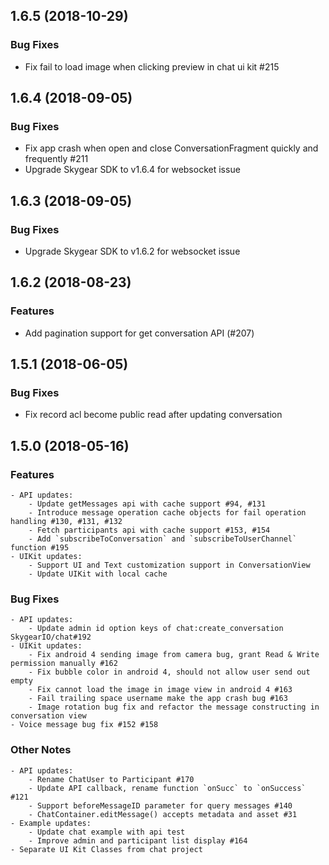 ## 1.6.5 (2018-10-29)

### Bug Fixes

- Fix fail to load image when clicking preview in chat ui kit #215

## 1.6.4 (2018-09-05)

### Bug Fixes

- Fix app crash when open and close ConversationFragment quickly and frequently #211
- Upgrade Skygear SDK to v1.6.4 for websocket issue


## 1.6.3 (2018-09-05)

### Bug Fixes

- Upgrade Skygear SDK to v1.6.2 for websocket issue

## 1.6.2 (2018-08-23)

### Features

- Add pagination support for get conversation API (#207)

## 1.5.1 (2018-06-05)

### Bug Fixes

- Fix record acl become public read after updating conversation


## 1.5.0 (2018-05-16)

### Features

    - API updates:
        - Update getMessages api with cache support #94, #131
        - Introduce message operation cache objects for fail operation handling #130, #131, #132
        - Fetch participants api with cache support #153, #154
        - Add `subscribeToConversation` and `subscribeToUserChannel` function #195
    - UIKit updates:
        - Support UI and Text customization support in ConversationView
        - Update UIKit with local cache

### Bug Fixes

    - API updates:
        - Update admin id option keys of chat:create_conversation SkygearIO/chat#192
    - UIKit updates:
        - Fix android 4 sending image from camera bug, grant Read & Write permission manually #162
        - Fix bubble color in android 4, should not allow user send out empty
        - Fix cannot load the image in image view in android 4 #163
        - Fail trailing space username make the app crash bug #163
        - Image rotation bug fix and refactor the message constructing in conversation view
    - Voice message bug fix #152 #158

### Other Notes

    - API updates:
        - Rename ChatUser to Participant #170
        - Update API callback, rename function `onSucc` to `onSuccess` #121
        - Support beforeMessageID parameter for query messages #140
        - ChatContainer.editMessage() accepts metadata and asset #31
    - Example updates:
        - Update chat example with api test
        - Improve admin and participant list display #164
    - Separate UI Kit Classes from chat project


